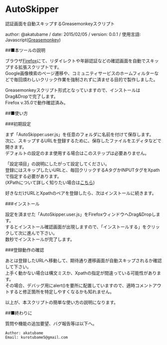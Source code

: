 # AutoSkipper
認証画面を自動スキップするGreasemonkeyスクリプト

author: @akatubame
/ date: 2015/02/05
/ version: 0.0.1
/ 使用言語: Javascript([Greasemonkey](https://addons.mozilla.org/en-us/firefox/addon/greasemonkey/))

##■本ツールの説明

ブラウザ[Firefox](https://www.mozilla.org/ja/firefox/new/)にて、リダイレクトや年齢認証などの確認画面を自動でスキップする拡張スクリプトです。  
Google画像検索のページ遷移や、コミュニティサービスのホームフィルターなどで毎回煩わしいクリック作業を強制されずに済ませる目的で製作しました。

Greasemonkeyスクリプト形式となっていますので、インストールはDrag&Dropで完了します。  
Firefox v.35.0で動作確認済み。  


##■使い方

###初期設定

まず「AutoSkipper.user.js」を任意のフォルダに名前を付けて保存します。  
次に、スキップするURLを登録するために、保存したファイルをエディタなどで開きます。  
デフォルトの設定のまま使用する場合はこのステップは必要ありません。

「設定項目」の説明にしたがって設定してください。  
登録にはスキップしたいURLと、毎回クリックするAタグかINPUTタグをXpathで指定する必要があります。    
(XPathについて詳しく知りたい場合は[こちら](https://ja.wikipedia.org/wiki/XML_Path_Language))  

好きなだけURLとXpathのペアを登録したら、次はインストールに続きます。

###インストール

設定を済ませた「AutoSkipper.user.js」をFirefoxウィンドウへDrag&Dropします。  
するとインストール確認画面が出現しますので、「インストールする」をクリックして次に進んで下さい。  
数秒でインストールが完了します。

###登録動作の確認

あとは登録したURLへ移動して、期待通り遷移画面が自動スキップされるか確認して下さい。  
上手く動かない場合は構文ミスか、Xpathの指定が間違っている可能性があります。  
その場合、デバッグ用にalert()を要所に配置していますので、適時コメントアウトすると修正箇所を特定しやすくなるかも知れません。


以上が、本スクリプトの簡単な使い方の説明になります。

##■終わりに  

質問や機能の追加要望、バグ報告等は以下へ。

	Author: akatubame  
	Email: kurotubame5@gmail.com

